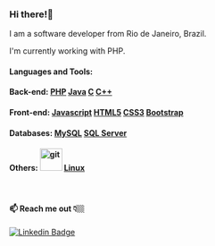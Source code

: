 

<!--
**rafael-lassance/rafael-lassance** is a ✨ _special_ ✨ repository because its `README.md` (this file) appears on your GitHub profile.
### Hi there 👋

Here are some ideas to get you started:

- 🔭 I’m currently working on ...
- 🌱 I’m currently learning ...
- 👯 I’m looking to collaborate on ...
- 🤔 I’m looking for help with ...
- 💬 Ask me about ...
- 📫 How to reach me: ...
- 😄 Pronouns: ...
- ⚡ Fun fact: ...
-->
### Hi there!👋

<p align="left">I am a software developer from Rio de Janeiro, Brazil.</p>
<p>I'm currently working with PHP.</p>

<h4 align="left">Languages and Tools:</h4>

<h4 align="left">Back-end: 
<a href="https://www.php.net/" target="_blank">PHP</a>
<a href="https://www.java.com" target="_blank">Java</a>
<a href="https://www.cprogramming.com/" target="_blank">C</a>
<a href="https://www.w3schools.com/cpp/" target="_blank">C++</a>  
</h4>



<h4 align="left">Front-end: 
<a href="https://developer.mozilla.org/en-US/docs/Web/JavaScript" target="_blank">Javascript</a>  
<a href="https://www.w3.org/html/" target="_blank">HTML5</a>
<a href="https://www.w3schools.com/css/" target="_blank">CSS3</a>
<a href="https://getbootstrap.com" target="_blank">Bootstrap</a>
</h4>



<h4 align="left">Databases:  
<a href="https://www.mysql.com/" target="_blank">MySQL</a>
<a href="https://www.microsoft.com/pt-br/sql-server" target="_blank">SQL Server</a>
</h4>



<h4 align="left">Others: 
<a href="https://git-scm.com/" target="_blank"><img src="https://www.vectorlogo.zone/logos/git-scm/git-scm-icon.svg" alt="git" width="40" height="40"/></a>
<a href="https://www.linux.org/" target="_blank">Linux</a>
</h4>

<br>

<h4>📫 Reach me out 👇🏼</h4> 

[![Linkedin Badge](https://img.shields.io/badge/-LinkedIn-blue?style=flat-square&logo=Linkedin&logoColor=white&link=https://www.linkedin.com/in/rafael-loamartinez/)](https://www.linkedin.com/in/rafael-loamartinez/)

